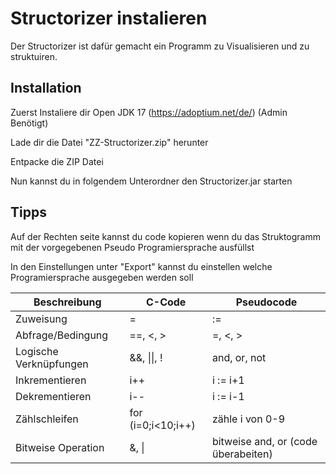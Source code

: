 
# Structorizer instalieren

Der Structorizer ist dafür gemacht ein Programm zu Visualisieren und zu struktuiren. 
## Installation 
Zuerst Instaliere dir Open JDK 17 (https://adoptium.net/de/) (Admin Benötigt)

Lade dir die Datei "ZZ-Structorizer.zip" herunter

Entpacke die ZIP Datei

Nun kannst du in folgendem Unterordner den Structorizer.jar starten



## Tipps

Auf der Rechten seite kannst du code kopieren wenn du das Struktogramm mit der vorgegebenen Pseudo Programiersprache ausfüllst

In den Einstellungen unter "Export" kannst du einstellen welche Programiersprache ausgegeben werden soll

Beschreibung | C-Code | Pseudocode
-------- | -------- | --------
Zuweisung  | =  | :=
Abfrage/Bedingung   | ==, <, >  | =, <, >
Logische Verknüpfungen  | &&, \|\|, !   | and, or, not
Inkrementieren   | i++   | i := i+1
Dekrementieren   | i--   | i := i-1
Zählschleifen   | for (i=0;i<10;i++)   | zähle i von 0-9
Bitweise Operation   | &, \|   | bitweise and, or (code überabeiten)
